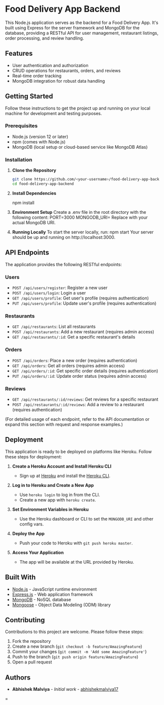# Food Delivery App Backend

This Node.js application serves as the backend for a Food Delivery App. It's built using Express for the server framework and MongoDB for the database, providing a RESTful API for user management, restaurant listings, order processing, and review handling.

## Features

- User authentication and authorization
- CRUD operations for restaurants, orders, and reviews
- Real-time order tracking
- MongoDB integration for robust data handling

## Getting Started

Follow these instructions to get the project up and running on your local machine for development and testing purposes.

### Prerequisites

- Node.js (version 12 or later)
- npm (comes with Node.js)
- MongoDB (local setup or cloud-based service like MongoDB Atlas)

### Installation

1. **Clone the Repository**

   ```bash
   git clone https://github.com/<your-username>/food-delivery-app-backend.git
   cd food-delivery-app-backend

2. **Install Dependencies**

    npm install

3. **Environment Setup**
    Create a .env file in the root directory with the following content:
    PORT=3000
    MONGODB_URI=<your-mongodb-connection-string>
    Replace <your-mongodb-connection-string> with your actual MongoDB URI.

4. **Running Locally**
    To start the server locally, run: npm start
    Your server should be up and running on http://localhost:3000.

## API Endpoints

The application provides the following RESTful endpoints:

### Users
- `POST /api/users/register`: Register a new user
- `POST /api/users/login`: Login a user
- `GET /api/users/profile`: Get user's profile (requires authentication)
- `PUT /api/users/profile`: Update user's profile (requires authentication)

### Restaurants
- `GET /api/restaurants`: List all restaurants
- `POST /api/restaurants`: Add a new restaurant (requires admin access)
- `GET /api/restaurants/:id`: Get a specific restaurant's details

### Orders
- `POST /api/orders`: Place a new order (requires authentication)
- `GET /api/orders`: Get all orders (requires admin access)
- `GET /api/orders/:id`: Get specific order details (requires authentication)
- `PUT /api/orders/:id`: Update order status (requires admin access)

### Reviews
- `GET /api/restaurants/:id/reviews`: Get reviews for a specific restaurant
- `POST /api/restaurants/:id/reviews`: Add a review to a restaurant (requires authentication)

(For detailed usage of each endpoint, refer to the API documentation or expand this section with request and response examples.)

## Deployment

This application is ready to be deployed on platforms like Heroku. Follow these steps for deployment:

1. **Create a Heroku Account and Install Heroku CLI**
   - Sign up at [Heroku](https://www.heroku.com/) and install the [Heroku CLI](https://devcenter.heroku.com/articles/heroku-cli).

2. **Log in to Heroku and Create a New App**
   - Use `heroku login` to log in from the CLI.
   - Create a new app with `heroku create`.

3. **Set Environment Variables in Heroku**
   - Use the Heroku dashboard or CLI to set the `MONGODB_URI` and other config vars.

4. **Deploy the App**
   - Push your code to Heroku with `git push heroku master`.

5. **Access Your Application**
   - The app will be available at the URL provided by Heroku.

## Built With

- [Node.js](https://nodejs.org/en/) - JavaScript runtime environment
- [Express.js](https://expressjs.com/) - Web application framework
- [MongoDB](https://www.mongodb.com/) - NoSQL database
- [Mongoose](https://mongoosejs.com/) - Object Data Modeling (ODM) library

## Contributing

Contributions to this project are welcome. Please follow these steps:

1. Fork the repository
2. Create a new branch (`git checkout -b feature/AmazingFeature`)
3. Commit your changes (`git commit -m 'Add some AmazingFeature'`)
4. Push to the branch (`git push origin feature/AmazingFeature`)
5. Open a pull request


## Authors

- **Abhishek Malviya** - *Initial work* - [abhishekmalviya17](https://github.com/abhishekmalviya17)

=